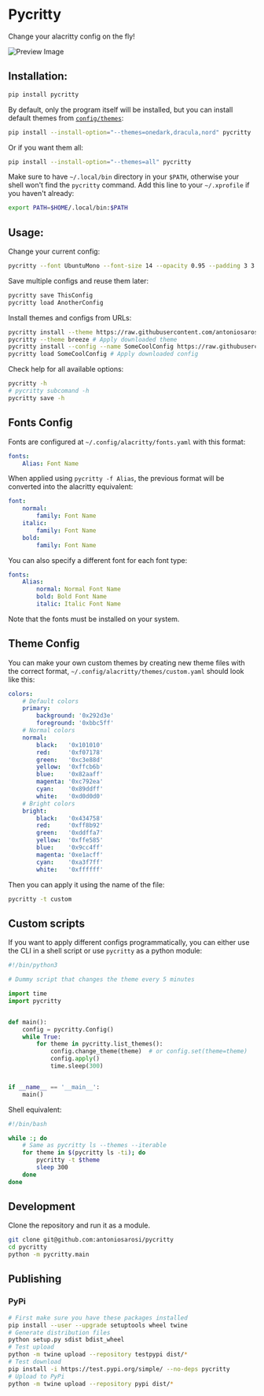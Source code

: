 # Pycritty

Change your alacritty config on the fly!

![Preview Image](https://raw.githubusercontent.com/antoniosarosi/pycritty/master/preview.png)

## Installation:

```bash
pip install pycritty
```

By default, only the program itself will be installed, but you can install
default themes from [```config/themes```](https://github.com/antoniosarosi/pycritty/tree/master/config):

```bash
pip install --install-option="--themes=onedark,dracula,nord" pycritty
```

Or if you want them all:
```bash
pip install --install-option="--themes=all" pycritty
```

Make sure to have ```~/.local/bin``` directory in your ```$PATH```, otherwise
your shell won't find the ```pycritty``` command. Add this line to your
```~/.xprofile``` if you haven't already:

```bash
export PATH=$HOME/.local/bin:$PATH
```

## Usage:

Change your current config:

```bash
pycritty --font UbuntuMono --font-size 14 --opacity 0.95 --padding 3 3
```

Save multiple configs and reuse them later:

```bash
pycritty save ThisConfig
pycritty load AnotherConfig
```

Install themes and configs from URLs:
```bash
pycritty install --theme https://raw.githubusercontent.com/antoniosarosi/pycritty/master/config/themes/breeze.yaml
pycritty --theme breeze # Apply downloaded theme
pycritty install --config --name SomeCoolConfig https://raw.githubusercontent.com/antoniosarosi/dotfiles/master/.config/alacritty/config.yaml
pycritty load SomeCoolConfig # Apply downloaded config
```

Check help for all available options:
```bash
pycritty -h
# pycritty subcomand -h
pycritty save -h
```

## Fonts Config

Fonts are configured at ```~/.config/alacritty/fonts.yaml``` with this format:
```yaml
fonts:
    Alias: Font Name
```

When applied using ```pycritty -f Alias```, the previous format will be
converted into the alacritty equivalent:

```yaml
font:
    normal:
        family: Font Name
    italic:
        family: Font Name
    bold:
        family: Font Name
```

You can also specify a different font for each font type:

```yaml
fonts:
    Alias:
        normal: Normal Font Name
        bold: Bold Font Name
        italic: Italic Font Name
```

Note that the fonts must be installed on your system.

## Theme Config

You can make your own custom themes by creating new theme files with the
correct format, ```~/.config/alacritty/themes/custom.yaml``` should look like
this:

```yaml
colors:
    # Default colors
    primary:
        background: '0x292d3e'
        foreground: '0xbbc5ff'
    # Normal colors
    normal:
        black:   '0x101010'
        red:     '0xf07178'
        green:   '0xc3e88d'
        yellow:  '0xffcb6b'
        blue:    '0x82aaff'
        magenta: '0xc792ea'
        cyan:    '0x89ddff'
        white:   '0xd0d0d0'
    # Bright colors
    bright:
        black:   '0x434758'
        red:     '0xff8b92'
        green:   '0xddffa7'
        yellow:  '0xffe585'
        blue:    '0x9cc4ff'
        magenta: '0xe1acff'
        cyan:    '0xa3f7ff'
        white:   '0xffffff'
```

Then you can apply it using the name of the file:

```bash
pycritty -t custom
```

## Custom scripts

If you want to apply different configs programmatically, you can either use
the CLI in a shell script or use ```pycritty``` as a python module:

```python
#!/bin/python3

# Dummy script that changes the theme every 5 minutes

import time
import pycritty


def main():
    config = pycritty.Config()
    while True:
        for theme in pycritty.list_themes():
            config.change_theme(theme)  # or config.set(theme=theme)
            config.apply()
            time.sleep(300)


if __name__ == '__main__':
    main()
```

Shell equivalent:

```bash
#!/bin/bash

while :; do
    # Same as pycritty ls --themes --iterable
    for theme in $(pycritty ls -ti); do
        pycritty -t $theme
        sleep 300
    done
done
```

## Development

Clone the repository and run it as a module.

```bash
git clone git@github.com:antoniosarosi/pycritty
cd pycritty
python -m pycritty.main
```

## Publishing

### PyPi

```bash
# First make sure you have these packages installed
pip install --user --upgrade setuptools wheel twine
# Generate distribution files
python setup.py sdist bdist_wheel
# Test upload
python -m twine upload --repository testpypi dist/*
# Test download
pip install -i https://test.pypi.org/simple/ --no-deps pycritty
# Upload to PyPi
python -m twine upload --repository pypi dist/*
```
